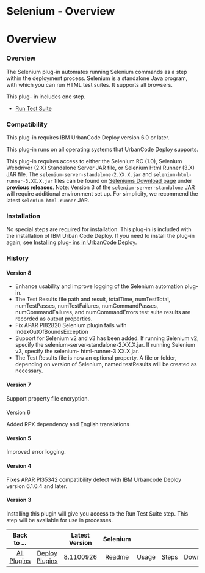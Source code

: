 
Selenium - Overview
===================

# Overview



### Overview




 



The Selenium plug-in automates running Selenium commands as a step within the deployment process.
 Selenium is a standalone Java program, with which you can run HTML test suites. It supports all browsers.


This plug-
in includes one step.


* [Run Test Suite](#run_test_suite)


### Compatibility



This plug-in requires IBM UrbanCode 
Deploy version 6.0 or later.


This plug-in runs on all operating systems that UrbanCode Deploy supports.


This plug-in
 requires access to either the Selenium RC (1.0), Selenium Webdriver (2.X) Standalone Server JAR file, or Selenium Html 
Runner (3.X) JAR file. The `selenium-server-standalone-2.XX.X.jar` and `selenium-html-runner-3.XX.X.jar` files can be 
found on [Seleniums Download page](http://www.seleniumhq.org/download/) under **previous releases**. Note: Version 3 of 
the `selenium-server-standalone` JAR will require additional environment set up. For simplicity, we recommend the latest
 `selenium-html-runner` JAR.



### Installation



No special steps are required for installation. This plug-in is 
included with the installation of IBM Urban Code Deploy. If you need to install the plug-in again, see [Installing plug-
ins in UrbanCode Deploy](https://www.urbancode.com/resource/installing-plug-ins-in-urbancode-products/ "Installing plug-
ins in UrbanCode Deploy").



### History


#### Version 8


* Enhance usability and improve logging of the Selenium 
automation plug-in.
* The Test Results file path and result, totalTime, numTestTotal, numTestPasses, numTestFailures, 
numCommandPasses, numCommandFailures, and numCommandErrors test suite results are recorded as output properties.
* Fix 
APAR PI82820 Selenium plugin fails with IndexOutOfBoundsException
* Support for Selenium v2 and v3 has been added. If 
running Selenium v2, specify the selenium-server-standalone-2.XX.X.jar. If running Selenium v3, specify the selenium-
html-runner-3.XX.X.jar.
* The Test Results file is now an optional property. A file or folder, depending on version of 
Selenium, named testResults will be created as necessary.


#### Version 7


Support property file encryption.


#### 
Version 6


Added RPX dependency and English translations


#### Version 5


Improved error logging.


#### Version 4



Fixes APAR PI35342 compatibility defect with IBM Urbancode Deploy version 6.1.0.4 and later.


#### Version 3



Installing this plugin will give you access to the Run Test Suite step. This step will be available for use in 
processes.




|Back to ...||Latest Version|Selenium ||||
| :---: | :---: | :---: | :---: | :---: | :---: | :---: |
|[All Plugins](../../index.md)|[Deploy Plugins](../README.md)|[8.1100926](https://raw.githubusercontent.com/UrbanCode/IBM-UCD-PLUGINS/main/files/Selenium/Selenium-8.1100926.zip)|[Readme](README.md)|[Usage](usage.md)|[Steps](steps.md)|[Downloads](downloads.md)|

